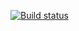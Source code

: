 [![Build status](https://ci.appveyor.com/api/projects/status/hpnnffmyqdwxnc4m/branch/master?svg=true)](https://ci.appveyor.com/project/maliukota/pageobjects/branch/master)
